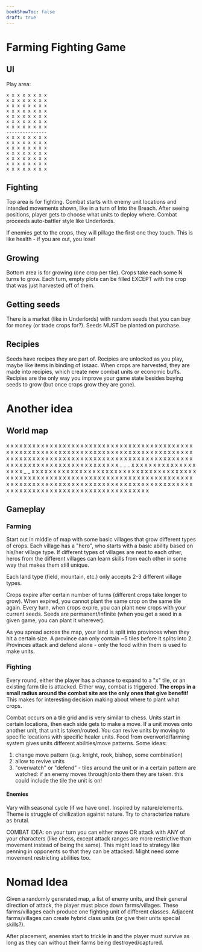 ```yaml
---
bookShowToc: false
draft: true
---
```


# Farming Fighting Game


## UI

Play area:

```
x x x x x x x x
x x x x x x x x
x x x x x x x x
x x x x x x x x
x x x x x x x x
x x x x x x x x
x x x x x x x x
---------------
x x x x x x x x
x x x x x x x x
x x x x x x x x
x x x x x x x x
x x x x x x x x
x x x x x x x x
x x x x x x x x
```

## Fighting

Top area is for fighting.  Combat starts with enemy unit locations and intended
movements shown, like in a turn of Into the Breach.  After seeing positions,
player gets to choose what units to deploy where.  Combat proceeds
auto-battler style like Underlords.  

If enemies get to the crops, they will pillage the first one they touch.  This
is like health - if you are out, you lose!

## Growing

Bottom area is for growing (one crop per tile).  Crops take each some N turns to
grow.  Each turn, empty plots can be filled EXCEPT with the crop that was just
harvested off of them.  

## Getting seeds

There is a market (like in Underlords) with random seeds that you can buy for
money (or trade crops for?).  Seeds MUST be planted on purchase.

## Recipies

Seeds have recipes they are part of.  Recipies are unlocked as you play, maybe
like items in binding of issaac.  When crops are harvested, they are made into
recipies, which create new combat units or economic buffs.  Recipies are the
only way you improve your game state besides buying seeds to grow (but once
crops grow they are gone).  


# Another idea

## World map

x x x x x x x x x x x x x x x x x x x x x
x x x x x x x x x x x x x x x x x x x x x
x x x x x x x x x x x x x x x x x x x x x
x x x x x x x x x x x x x x x x x x x x x
x x x x x x x x x x x x x x x x x x x x x
x x x x x x x x x x x x x x x x x x x x x
x x x x x x x x x x x x x x x x x x x x x
x x x x x x x x _ _ _ x x x x x x x x x x
x x x x x x x x x _ _ x x x x x x x x x x
x x x x x x x x x x x x x x x x x x x x x
x x x x x x x x x x x x x x x x x x x x x
x x x x x x x x x x x x x x x x x x x x x
x x x x x x x x x x x x x x x x x x x x x
x x x x x x x x x x x x x x x x x x x x x
x x x x x x x x x x x x x x x x x x x x x
x x x x x x x x x x x x x x x x x x x x x

## Gameplay 

### Farming

Start out in middle of map with some basic villages that grow different types
of crops.  Each village has a "hero", who starts with a basic ability based on
his/her village type.  If different types of villages are next to each other,
heros from the different villages can learn skills from each other in some way
that makes them still unique.

Each land type (field, mountain, etc.) only accepts 2-3 different village
types.

Crops expire after certain number of turns (different crops take longer to
grow).  When expired, you cannot plant the same crop on the same tile again.
Every turn, when crops expire, you can plant new crops with your current seeds.
Seeds are permanent/infinite (when you get a seed in a given game, you can plant
it wherever).

As you spread across the map, your land is split into provinces when they hit a
certain size.  A province can only contain ~5 tiles before it splits into 2.
Provinces attack and defend alone - only the food within them is used to make
units.  

### Fighting

Every round, either the player has a chance to expand to a "x" tile, or an
existing farm tile is attacked.  Either way, combat is triggered.  **The crops
in a small radius around the combat site are the only ones that give benefit!**
This makes for interesting decision making about where to plant what crops.

Combat occurs on a tile grid and is very similar to chess.  Units start in
certain locations, then each side gets to make a move.  If a unit moves onto
another unit, that unit is taken/routed.  You can revive units by moving to
specific locations with specific healer units.  Food from overworld/farming
system gives units different abilities/move patterns.  Some ideas:

1. change move pattern (e.g. knight, rook, bishop, some combination)
2. allow to revive units
3. "overwatch" or "defend" - tiles around the unit or in a certain pattern are
   watched: if an enemy moves through/onto them they are taken.  this could
   include the tile the unit is on!

#### Enemies

Vary with seasonal cycle (if we have one).  Inspired by nature/elements.  Theme
is struggle of civilization against nature.  Try to characterize nature as
brutal.


COMBAT IDEA: on your turn you can either move OR attack with ANY of your
characters (like chess, except attack ranges are more restrictive than movement
instead of being the same).  This might lead to strategy like penning in
opponents so that they can be attacked.  Might need some movement restricting
abilities too.



# Nomad Idea

Given a randomly generated map, a list of enemy units, and their general
direction of attack, the player must place down farms/villages.  These
farms/villages each produce one fighting unit of different classes.  Adjacent
farms/villages can create hybrid class units (or give their units special
skills?).  

After placement, enemies start to trickle in and the player must survive as
long as they can without their farms being destroyed/captured.  
